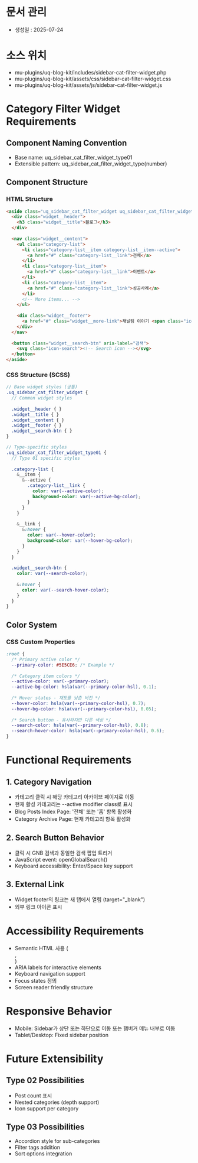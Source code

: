 # 문서 관리
- 생성일 : 2025-07-24

# 소스 위치
- mu-plugins/uq-blog-kit/includes/sidebar-cat-filter-widget.php
- mu-plugins/uq-blog-kit/assets/css/sidebar-cat-filter-widget.css
- mu-plugins/uq-blog-kit/assets/js/sidebar-cat-filter-widget.js

# Category Filter Widget Requirements
## Component Naming Convention
- Base name: uq_sidebar_cat_filter_widget_type01
- Extensible pattern: uq_sidebar_cat_filter_widget_type{number}

## Component Structure
### HTML Structure
```html
<aside class="uq_sidebar_cat_filter_widget uq_sidebar_cat_filter_widget_type01">
  <div class="widget__header">
    <h3 class="widget__title">블로그</h3>
  </div>
  
  <nav class="widget__content">
    <ul class="category-list">
      <li class="category-list__item category-list__item--active">
        <a href="#" class="category-list__link">전체</a>
      </li>
      <li class="category-list__item">
        <a href="#" class="category-list__link">이벤트</a>
      </li>
      <li class="category-list__item">
        <a href="#" class="category-list__link">성공사례</a>
      </li>
      <!-- More items... -->
    </ul>
    
    <div class="widget__footer">
      <a href="#" class="widget__more-link">채널팀 이야기 <span class="icon-external"></span></a>
    </div>
  </nav>
  
  <button class="widget__search-btn" aria-label="검색">
    <svg class="icon-search"><!-- Search icon --></svg>
  </button>
</aside>
```
### CSS Structure (SCSS)
```scss
// Base widget styles (공통)
.uq_sidebar_cat_filter_widget {
  // Common widget styles
  
  .widget__header { }
  .widget__title { }
  .widget__content { }
  .widget__footer { }
  .widget__search-btn { }
}

// Type-specific styles
.uq_sidebar_cat_filter_widget_type01 {
  // Type 01 specific styles
  
  .category-list {
    &__item {
      &--active {
        .category-list__link {
          color: var(--active-color);
          background-color: var(--active-bg-color);
        }
      }
    }
    
    &__link {
      &:hover {
        color: var(--hover-color);
        background-color: var(--hover-bg-color);
      }
    }
  }
  
  .widget__search-btn {
    color: var(--search-color);
    
    &:hover {
      color: var(--search-hover-color);
    }
  }
}
```

## Color System
### CSS Custom Properties
```css
:root {
  /* Primary active color */
  --primary-color: #5E5CE6; /* Example */
  
  /* Category item colors */
  --active-color: var(--primary-color);
  --active-bg-color: hsla(var(--primary-color-hsl), 0.1);
  
  /* Hover states - 채도를 낮춘 버전 */
  --hover-color: hsla(var(--primary-color-hsl), 0.7);
  --hover-bg-color: hsla(var(--primary-color-hsl), 0.05);
  
  /* Search button - 유사하지만 다른 색상 */
  --search-color: hsla(var(--primary-color-hsl), 0.8);
  --search-hover-color: hsla(var(--primary-color-hsl), 0.6);
}
```

# Functional Requirements

## 1. Category Navigation

- 카테고리 클릭 시 해당 카테고리 아카이브 페이지로 이동
- 현재 활성 카테고리는 --active modifier class로 표시
- Blog Posts Index Page: '전체' 또는 '홈' 항목 활성화
- Category Archive Page: 현재 카테고리 항목 활성화

## 2. Search Button Behavior

- 클릭 시 GNB 검색과 동일한 검색 팝업 트리거
- JavaScript event: openGlobalSearch()
- Keyboard accessibility: Enter/Space key support

## 3. External Link

- Widget footer의 링크는 새 탭에서 열림 (target="_blank")
- 외부 링크 아이콘 표시

# Accessibility Requirements
- Semantic HTML 사용 (<nav>, <aside>)
- ARIA labels for interactive elements
- Keyboard navigation support
- Focus states 정의
- Screen reader friendly structure

# Responsive Behavior
- Mobile: Sidebar가 상단 또는 하단으로 이동 또는 햄버거 메뉴 내부로 이동
- Tablet/Desktop: Fixed sidebar position

# Future Extensibility
## Type 02 Possibilities
- Post count 표시
- Nested categories (depth support)
- Icon support per category

## Type 03 Possibilities
- Accordion style for sub-categories
- Filter tags addition
- Sort options integration